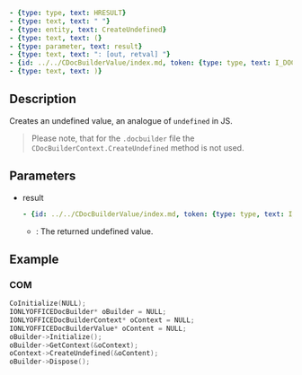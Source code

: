 ```yml signature
- {type: type, text: HRESULT}
- {type: text, text: " "}
- {type: entity, text: CreateUndefined}
- {type: text, text: (}
- {type: parameter, text: result}
- {type: text, text: ": [out, retval] "}
- {id: ../../CDocBuilderValue/index.md, token: {type: type, text: I_DOCBUILDER_VALUE**}}
- {type: text, text: )}
```

## Description

Creates an undefined value, an analogue of `undefined` in JS.

> Please note, that for the `.docbuilder` file the `CDocBuilderContext.CreateUndefined` method is not used.

## Parameters

<parameters>

- result

  ```yml signature.variant="inline"
  - {id: ../../CDocBuilderValue/index.md, token: {type: type, text: I_DOCBUILDER_VALUE**}}
  ```

  - : The returned undefined value.

</parameters>

## Example

### COM

```cpp
CoInitialize(NULL);
IONLYOFFICEDocBuilder* oBuilder = NULL;
IONLYOFFICEDocBuilderContext* oContext = NULL;
IONLYOFFICEDocBuilderValue* oContent = NULL;
oBuilder->Initialize();
oBuilder->GetContext(&oContext);
oContext->CreateUndefined(&oContent);
oBuilder->Dispose();
```
